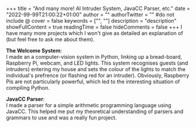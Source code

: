 +++
title = "And many more! AI Intruder System, JavaCC Parser, etc."
date = "2022-99-99T21:00:22+01:00"
author = ""
authorTwitter = "" #do not include @
cover = false
keywords = ["", ""]
description = "description"
showFullContent = true
readingTime = false
hideComments = false
+++
I have many more projects which I won't give as detailed an explanation of (but feel free to ask me about them). 

**The Welcome System**:  
I made an a computer-vision system in Python, linking up a bread-board, Raspberry Pi, webcam, and LED lights. This system recognises guests (and intruders) entering my house and sets the colour of the lights to match the individual's prefrence (or flashing red for an intruder). Obviously, Raspberry Pis are not particularly powerful, which led to the interesting situation of compiling Python.

**JavaCC Parser**:  
I made a parser for a simple arithmetic programming language using JavaCC. This helped me put my theoretical understanding of parsers and grammars to use and was a really fun project.